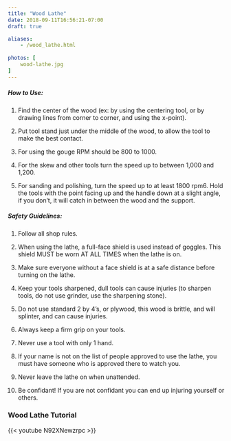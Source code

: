 ```yaml
---
title: "Wood Lathe"
date: 2018-09-11T16:56:21-07:00
draft: true

aliases:
    - /wood_lathe.html
    
photos: [
    wood-lathe.jpg
]
---
```


##### How to Use:
1. Find the center of the wood (ex: by using the centering tool, or by drawing      lines from corner to corner, and using the x-point).

2. Put tool stand just under the middle of the wood, to allow the tool to make      the best contact.

3. For using the gouge RPM should be 800 to 1000.

4. For the skew and other tools turn the speed up to between 1,000 and 1,200.

5. For sanding and polishing, turn the speed up to at least 1800 rpm6. Hold the     tools with the point facing up and the handle down at a slight angle, if you      don’t, it will catch in between the wood and the support.

##### Safety Guidelines:
1. Follow all shop rules.

2. When using the lathe, a full-face shield is used instead of goggles. This        shield MUST be worn AT ALL TIMES when the lathe is on.

3. Make sure everyone without a face shield is at a safe distance before turning    on the lathe.

4. Keep your tools sharpened, dull tools can cause injuries (to sharpen tools, do   not use grinder, use the sharpening stone).

5. Do not use standard 2 by 4’s, or plywood, this wood is brittle, and will         splinter, and can cause injuries.

6. Always keep a firm grip on your tools.

7. Never use a tool with only 1 hand.

8. If your name is not on the list of people approved to use the lathe, you must    have someone who is approved there to watch you.

9. Never leave the lathe on when unattended.

10. Be confidant! If you are not confidant you can end up injuring yourself or      others.

### Wood Lathe Tutorial
{{< youtube N92XNewzrpc >}}